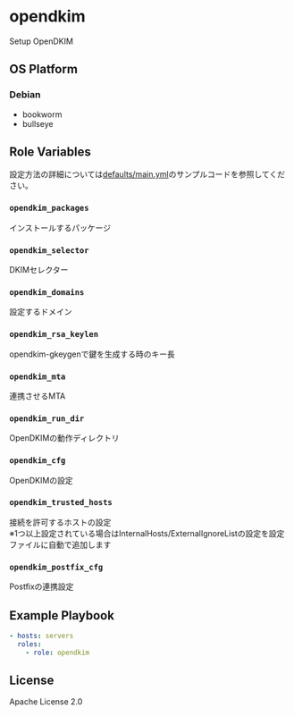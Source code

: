 opendkim
=================

Setup OpenDKIM

OS Platform
-----------------

### Debian

- bookworm
- bullseye

Role Variables
--------------

設定方法の詳細については[defaults/main.yml](defaults/main.yml)のサンプルコードを参照してください。

### `opendkim_packages`

インストールするパッケージ

### `opendkim_selector`

DKIMセレクター

### `opendkim_domains`

設定するドメイン

### `opendkim_rsa_keylen`

opendkim-gkeygenで鍵を生成する時のキー長

### `opendkim_mta`

連携させるMTA

### `opendkim_run_dir`

OpenDKIMの動作ディレクトリ

### `opendkim_cfg`

OpenDKIMの設定

### `opendkim_trusted_hosts`

接続を許可するホストの設定  
※1つ以上設定されている場合はInternalHosts/ExternalIgnoreListの設定を設定ファイルに自動で追加します

### `opendkim_postfix_cfg`

Postfixの連携設定

Example Playbook
--------------

```yaml
- hosts: servers
  roles:
    - role: opendkim
```

License
--------------

Apache License 2.0

